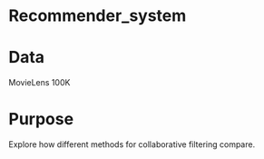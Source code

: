 # Recommender_system

# Data
MovieLens 100K

# Purpose
Explore how different methods for collaborative filtering compare.